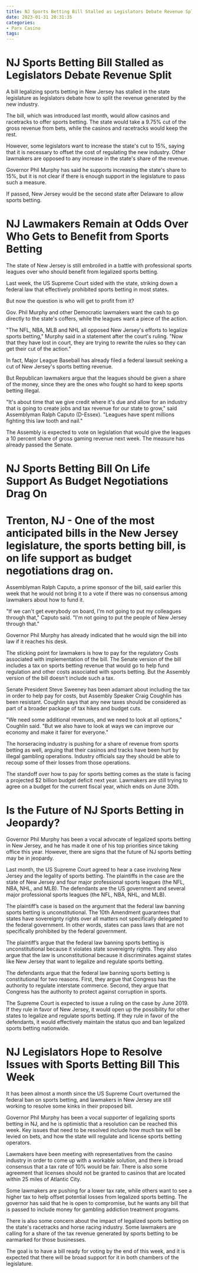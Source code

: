 ```yaml
---
title: NJ Sports Betting Bill Stalled as Legislators Debate Revenue Split
date: 2023-01-31 20:31:35
categories:
- Parx Casino
tags:
---
```



#  NJ Sports Betting Bill Stalled as Legislators Debate Revenue Split

A bill legalizing sports betting in New Jersey has stalled in the state legislature as legislators debate how to split the revenue generated by the new industry.

The bill, which was introduced last month, would allow casinos and racetracks to offer sports betting. The state would take a 9.75% cut of the gross revenue from bets, while the casinos and racetracks would keep the rest.

However, some legislators want to increase the state's cut to 15%, saying that it is necessary to offset the cost of regulating the new industry. Other lawmakers are opposed to any increase in the state's share of the revenue.

Governor Phil Murphy has said he supports increasing the state's share to 15%, but it is not clear if there is enough support in the legislature to pass such a measure.

If passed, New Jersey would be the second state after Delaware to allow sports betting.

# NJ Lawmakers Remain at Odds Over Who Gets to Benefit from Sports Betting

The state of New Jersey is still embroiled in a battle with professional sports leagues over who should benefit from legalized sports betting.

Last week, the US Supreme Court sided with the state, striking down a federal law that effectively prohibited sports betting in most states.

But now the question is who will get to profit from it?

Gov. Phil Murphy and other Democratic lawmakers want the cash to go directly to the state's coffers, while the leagues want a piece of the action.

"The NFL, NBA, MLB and NHL all opposed New Jersey's efforts to legalize sports betting," Murphy said in a statement after the court's ruling. "Now that they have lost in court, they are trying to rewrite the rules so they can get their cut of the action."

In fact, Major League Baseball has already filed a federal lawsuit seeking a cut of New Jersey's sports betting revenue.

But Republican lawmakers argue that the leagues should be given a share of the money, since they are the ones who fought so hard to keep sports betting illegal.

"It's about time that we give credit where it's due and allow for an industry that is going to create jobs and tax revenue for our state to grow," said Assemblyman Ralph Caputo (D-Essex). "Leagues have spent millions fighting this law tooth and nail."

The Assembly is expected to vote on legislation that would give the leagues a 10 percent share of gross gaming revenue next week. The measure has already passed the Senate.

#  NJ Sports Betting Bill On Life Support As Budget Negotiations Drag On

# Trenton, NJ - One of the most anticipated bills in the New Jersey legislature, the sports betting bill, is on life support as budget negotiations drag on.

Assemblyman Ralph Caputo, a prime sponsor of the bill, said earlier this week that he would not bring it to a vote if there was no consensus among lawmakers about how to fund it.

"If we can't get everybody on board, I'm not going to put my colleagues through that," Caputo said. "I'm not going to put the people of New Jersey through that."

Governor Phil Murphy has already indicated that he would sign the bill into law if it reaches his desk.

The sticking point for lawmakers is how to pay for the regulatory Costs associated with implementation of the bill. The Senate version of the bill includes a tax on sports betting revenue that would go to help fund regulation and other costs associated with sports betting. But the Assembly version of the bill doesn't include such a tax.

Senate President Steve Sweeney has been adamant about including the tax in order to help pay for costs, but Assembly Speaker Craig Coughlin has been resistant. Coughlin says that any new taxes should be considered as part of a broader package of tax hikes and budget cuts.

"We need some additional revenues, and we need to look at all options," Coughlin said. "But we also have to look at ways we can improve our economy and make it fairer for everyone."

The horseracing industry is pushing for a share of revenue from sports betting as well, arguing that their casinos and tracks have been hurt by illegal gambling operations. Industry officials say they should be able to recoup some of their losses from those operations.

The standoff over how to pay for sports betting comes as the state is facing a projected $2 billion budget deficit next year. Lawmakers are still trying to agree on a budget for the current fiscal year, which ends on June 30th.

#  Is the Future of NJ Sports Betting in Jeopardy? 

Governor Phil Murphy has been a vocal advocate of legalized sports betting in New Jersey, and he has made it one of his top priorities since taking office this year. However, there are signs that the future of NJ sports betting may be in jeopardy.

Last month, the US Supreme Court agreed to hear a case involving New Jersey and the legality of sports betting. The plaintiffs in the case are the state of New Jersey and four major professional sports leagues (the NFL, NBA, NHL, and MLB). The defendants are the US government and several major professional sports leagues (the NFL, NBA, NHL, and MLB).

The plaintiff’s case is based on the argument that the federal law banning sports betting is unconstitutional. The 10th Amendment guarantees that states have sovereignty rights over all matters not specifically delegated to the federal government. In other words, states can pass laws that are not specifically prohibited by the federal government.

The plaintiff’s argue that the federal law banning sports betting is unconstitutional because it violates state sovereignty rights. They also argue that the law is unconstitutional because it discriminates against states like New Jersey that want to legalize and regulate sports betting.

The defendants argue that the federal law banning sports betting is constitutional for two reasons. First, they argue that Congress has the authority to regulate interstate commerce. Second, they argue that Congress has the authority to protect against corruption in sports.

The Supreme Court is expected to issue a ruling on the case by June 2019. If they rule in favor of New Jersey, it would open up the possibility for other states to legalize and regulate sports betting. If they rule in favor of the defendants, it would effectively maintain the status quo and ban legalized sports betting nationwide.

#  NJ Legislators Hope to Resolve Issues with Sports Betting Bill This Week

It has been almost a month since the US Supreme Court overturned the federal ban on sports betting, and lawmakers in New Jersey are still working to resolve some kinks in their proposed bill.

Governor Phil Murphy has been a vocal supporter of legalizing sports betting in NJ, and he is optimistic that a resolution can be reached this week. Key issues that need to be resolved include how much tax will be levied on bets, and how the state will regulate and license sports betting operators.

Lawmakers have been meeting with representatives from the casino industry in order to come up with a workable solution, and there is broad consensus that a tax rate of 10% would be fair. There is also some agreement that licenses should not be granted to casinos that are located within 25 miles of Atlantic City.

Some lawmakers are pushing for a lower tax rate, while others want to see a higher tax to help offset potential losses from legalized sports betting. The governor has said that he is open to compromise, but he wants any bill that is passed to include money for gambling addiction treatment programs.

There is also some concern about the impact of legalized sports betting on the state's racetracks and horse racing industry. Some lawmakers are calling for a share of the tax revenue generated by sports betting to be earmarked for those businesses.

The goal is to have a bill ready for voting by the end of this week, and it is expected that there will be broad support for it in both chambers of the legislature.
